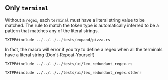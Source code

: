 ## Only `terminal`

Without a `regex`, each `terminal` must have a literal string value to be matched. 
The rule to match the token type is automatically inferred to be a pattern 
that matches any of the literal strings.

```rust
TXTPP#include ../../../../tests/expand/pizza.rs
```
In fact, the macro will error if you try to define a regex when all the terminals have a literal string (Don't-Repeat-Yourself)
```rust,compile_fail
TXTPP#include ../../../../tests/ui/lex_redundant_regex.rs
```
```console
TXTPP#include ../../../../tests/ui/lex_redundant_regex.stderr
```
